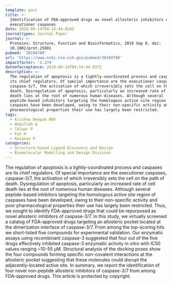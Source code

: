 ```yaml
---
template: post
title: >-
  Identification of FDA-approved drugs as novel allosteric inhibitors of human
  executioner caspases
date: 2018-09-14T04:14:44.824Z
journaltypes: Journal Paper
journal: >-
  Proteins: Structure, Function and Bioinformatics, 2018 Sep 8. doi:
  10.1002/prot.25601
pubmed: '30194780'
url: 'https://www.ncbi.nlm.nih.gov/pubmed/30194780'
impactfactor: '2.274'
dateofacceptance: 2018-09-14T04:14:44.837Z
description: >-
  The regulation of apoptosis is a tightly-coordinated process and caspases are
  its chief regulators. Of special importance are the executioner caspases,
  caspase-3/7, the activation of which irreversibly sets the cell on the path of
  death. Dysregulation of apoptosis, particularly an increased rate of cell
  death lies at the root of numerous human diseases. Although several
  peptide-based inhibitors targeting the homologous active site region of
  caspases have been developed, owing to their non-specific activity and poor
  pharmacological properties their use has largely been restricted. 
tags:
  - Krishna Deepak RNV
  - Abdullah A
  - Talwar P
  - Fan H
  - Ravanan P
categories:
  - Structure-based Ligand Discovery and Design
  - Biomolecular Modelling and Design Division
---
```

<!--StartFragment-->

The regulation of apoptosis is a tightly-coordinated process and caspases are its chief regulators. Of special importance are the executioner caspases, caspase-3/7, the activation of which irreversibly sets the cell on the path of death. Dysregulation of apoptosis, particularly an increased rate of cell death lies at the root of numerous human diseases. Although several peptide-based inhibitors targeting the homologous active site region of caspases have been developed, owing to their non-specific activity and poor pharmacological properties their use has largely been restricted. Thus, we sought to identify FDA-approved drugs that could be repurposed as novel allosteric inhibitors of caspase-3/7. In this study, we virtually screened a catalog of FDA-approved drugs targeting an allosteric pocket located at the dimerization interface of caspase-3/7. From among the top-scoring hits we short-listed five compounds for experimental validation. Our enzymatic assays using recombinant caspase-3 suggested that four out of the five drugs effectively inhibited caspase-3 enzymatic activity in vitro with IC50 values ranging ~10-55 μM. Structural analysis of the docking poses show the four compounds forming specific non-covalent interactions at the allosteric pocket suggesting that these molecules could disrupt the adjacently-located active site. In summary, we report the identification of four novel non-peptide allosteric inhibitors of caspase-3/7 from among FDA-approved drugs. This article is protected by copyright.

<!--EndFragment-->
